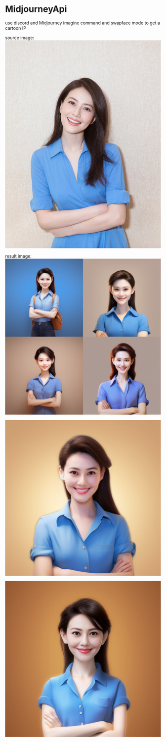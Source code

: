 # MidjourneyApi
use discord and Midjourney imagine command and swapface mode to get a cartoon IP

source image:
![1686800196762](image/README/1686800196762.png)

result image:
![1686800196762](image/README/renjch_simple_avatar_pixar_3d_rendering_3D_character_from_Disne_b253cbe2-8276-43d4-b36d-839be5e4eb3b.png)


![1686800196762](image/README/1686804465.5095065_swapface.png)

![Alt text](image/README/renjch_simple_avatar_pixar_3d_rendering_3D_character_from_Disne_6934753a-2c84-4b4b-95b8-51487bd98f31_ins.jpg)